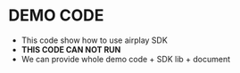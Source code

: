 # DEMO CODE   

* This code show how to use airplay SDK                      
* **THIS CODE CAN NOT RUN**                        
* We can provide whole demo code + SDK lib + document                

 
